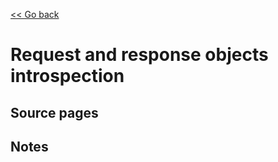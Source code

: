 [<< Go back](https://artoasmith.github.io/sf-preps/)

# Request and response objects introspection

## Source pages

## Notes
